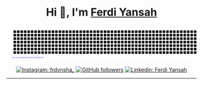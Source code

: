 <h1 align="center"> Hi 👋, I'm <a href="https://www.linkedin.com/in/ferdi-yansah/">Ferdi Yansah</a></h1>
<div align="center">

[![jasineri/gitartwork](gitartwork.svg)](https://github.com/frdynsh/frdynsh)
</div>
<div align="center">

[![Instagram: frdynsha_](https://img.shields.io/badge/-FOLLOW-blue?style=for-the-badge&logo=Instagram&link=https://www.instagram.com/frdynsha_/)][instagram]
[![GitHub followers](https://img.shields.io/github/followers/frdynsh?logo=GitHub&style=for-the-badge)][github]
[![Linkedin: Ferdi Yansah](https://img.shields.io/badge/-CONNECT%20ME%20IN%20LINKEDLN-blue?style=for-the-badge&logo=Linkedin&link=https://www.linkedin.com/in/ferdi-yansah/)][linkedin]

</div>


<!-- <div align="center">
  <a href="https://drive.google.com/file/d/16ye5Hj36lzZN-J1mN_-ATgAmLqFvQ5PX/view?usp=sharing" target="_blank">
    <img src="https://img.shields.io/badge/See%20My%20CV-Open%20Now-brightgreen?style=for-the-badge" alt="See My CV">
  </a>
</div> -->

---

[linkedin]: https://www.linkedin.com/in/ferdi-yansah/
[github]: https://github.com/frdynsh
[instagram]: https://www.instagram.com/frdynsha_/
[email]: frdynsh11@gmail.com
